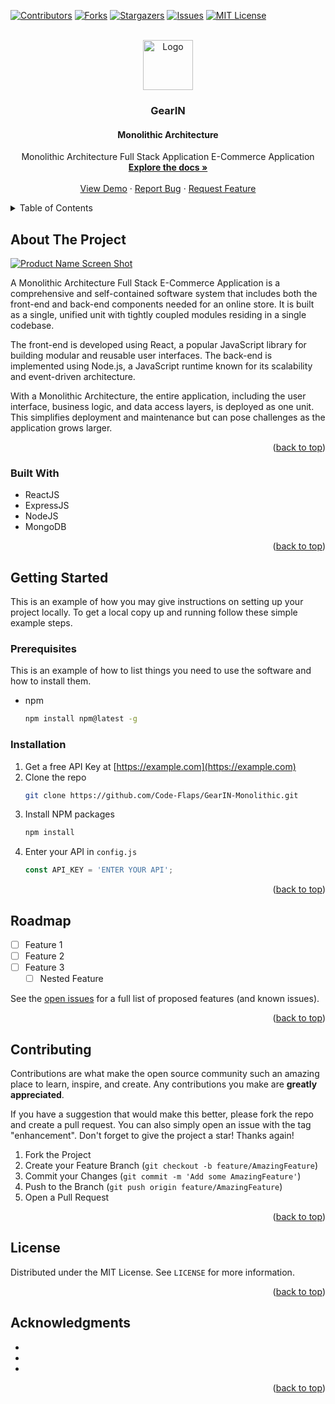 <a name="readme-top"></a>

<!-- PROJECT SHIELDS -->
<!--
*** I'm using markdown "reference style" links for readability.
*** Reference links are enclosed in brackets [ ] instead of parentheses ( ).
*** See the bottom of this document for the declaration of the reference variables
*** for contributors-url, forks-url, etc. This is an optional, concise syntax you may use.
*** https://www.markdownguide.org/basic-syntax/#reference-style-links
-->
[![Contributors][contributors-shield]][contributors-url]
[![Forks][forks-shield]][forks-url]
[![Stargazers][stars-shield]][stars-url]
[![Issues][issues-shield]][issues-url]
[![MIT License][license-shield]][license-url]


<!-- PROJECT LOGO -->
<br />
<div align="center">
  <a href="https://github.com/Code-Flaps/GearIN-Monolithic">
    <img src="images/logo.png" alt="Logo" width="80" height="80">
  </a>

<h3 align="center">GearIN</h3>
<h4 align="center">Monolithic Architecture</h4>
  <p align="center">
    Monolithic Architecture Full Stack Application E-Commerce Application
    <br />
    <a href="https://github.com/Code-Flaps/GearIN-Monolithic"><strong>Explore the docs »</strong></a>
    <br />
    <br />
    <a href="https://github.com/Code-Flaps/GearIN-Monolithic">View Demo</a>
    ·
    <a href="https://github.com/Code-Flaps/GearIN-Monolithic/issues">Report Bug</a>
    ·
    <a href="https://github.com/Code-Flaps/GearIN-Monolithic/issues">Request Feature</a>
  </p>
</div>

<!-- TABLE OF CONTENTS -->
<details>
  <summary>Table of Contents</summary>
  <ol>
    <li>
      <a href="#about-the-project">About The Project</a>
      <ul>
        <li><a href="#built-with">Built With</a></li>
      </ul>
    </li>
    <li>
      <a href="#getting-started">Getting Started</a>
      <ul>
        <li><a href="#prerequisites">Prerequisites</a></li>
        <li><a href="#installation">Installation</a></li>
      </ul>
    </li>
    <li><a href="#usage">Usage</a></li>
    <li><a href="#roadmap">Roadmap</a></li>
    <li><a href="#contributing">Contributing</a></li>
    <li><a href="#license">License</a></li>
    <li><a href="#contact">Contact</a></li>
    <li><a href="#acknowledgments">Acknowledgments</a></li>
  </ol>
</details>

<!-- ABOUT THE PROJECT -->
## About The Project

[![Product Name Screen Shot][product-screenshot]](https://example.com)

A Monolithic Architecture Full Stack E-Commerce Application is a comprehensive and self-contained software system that includes both the front-end and back-end components needed for an online store. It is built as a single, unified unit with tightly coupled modules residing in a single codebase.

The front-end is developed using React, a popular JavaScript library for building modular and reusable user interfaces. The back-end is implemented using Node.js, a JavaScript runtime known for its scalability and event-driven architecture.

With a Monolithic Architecture, the entire application, including the user interface, business logic, and data access layers, is deployed as one unit. This simplifies deployment and maintenance but can pose challenges as the application grows larger.

<p align="right">(<a href="#readme-top">back to top</a>)</p>

### Built With

- ReactJS
- ExpressJS
- NodeJS
- MongoDB

<p align="right">(<a href="#readme-top">back to top</a>)</p>

<!-- GETTING STARTED -->
## Getting Started

This is an example of how you may give instructions on setting up your project locally.
To get a local copy up and running follow these simple example steps.

### Prerequisites

This is an example of how to list things you need to use the software and how to install them.
* npm
  ```sh
  npm install npm@latest -g
  ```

### Installation

1. Get a free API Key at [https://example.com](https://example.com)
2. Clone the repo
   ```sh
   git clone https://github.com/Code-Flaps/GearIN-Monolithic.git
   ```
3. Install NPM packages
   ```sh
   npm install
   ```
4. Enter your API in `config.js`
   ```js
   const API_KEY = 'ENTER YOUR API';
   ```

<p align="right">(<a href="#readme-top">back to top</a>)</p>

<!-- USAGE EXAMPLES -->
<!-- ## Usage

Use this space to show useful examples of how a project can be used. Additional screenshots, code examples and demos work well in this space. You may also link to more resources.

_For more examples, please refer to the [Documentation](https://github.com/Code-Flaps/GearIN-Monolithic)_

<p align="right">(<a href="#readme-top">back to top</a>)</p> -->

<!-- ROADMAP -->
## Roadmap

- [ ] Feature 1
- [ ] Feature 2
- [ ] Feature 3
    - [ ] Nested Feature

See the [open issues](https://github.com/Code-Flaps/GearIN-Monolithic/issues) for a full list of proposed features (and known issues).

<p align="right">(<a href="#readme-top">back to top</a>)</p>

<!-- CONTRIBUTING -->
## Contributing

Contributions are what make the open source community such an amazing place to learn, inspire, and create. Any contributions you make are **greatly appreciated**.

If you have a suggestion that would make this better, please fork the repo and create a pull request. You can also simply open an issue with the tag "enhancement".
Don't forget to give the project a star! Thanks again!

1. Fork the Project
2. Create your Feature Branch (`git checkout -b feature/AmazingFeature`)
3. Commit your Changes (`git commit -m 'Add some AmazingFeature'`)
4. Push to the Branch (`git push origin feature/AmazingFeature`)
5. Open a Pull Request

<p align="right">(<a href="#readme-top">back to top</a>)</p>

<!-- LICENSE -->
## License

Distributed under the MIT License. See `LICENSE` for more information.

<p align="right">(<a href="#readme-top">back to top</a>)</p>

<!-- ACKNOWLEDGMENTS -->
## Acknowledgments

* []()
* []()
* []()

<p align="right">(<a href="#readme-top">back to top</a>)</p>

[contributors-shield]: https://img.shields.io/github/contributors/Code-Flaps/GearIN.svg?style=for-the-badge
[contributors-url]: https://github.com/Code-Flaps/GearIN-Monolithic/graphs/contributors
[forks-shield]: https://img.shields.io/github/forks/Code-Flaps/GearIN.svg?style=for-the-badge
[forks-url]: https://github.com/Code-Flaps/GearIN-Monolithic/network/members
[stars-shield]: https://img.shields.io/github/stars/Code-Flaps/GearIN.svg?style=for-the-badge
[stars-url]: https://github.com/Code-Flaps/GearIN-Monolithic/stargazers
[issues-shield]: https://img.shields.io/github/issues/Code-Flaps/GearIN.svg?style=for-the-badge
[issues-url]: https://github.com/Code-Flaps/GearIN-Monolithic/issues
[license-shield]: https://img.shields.io/github/license/Code-Flaps/GearIN.svg?style=for-the-badge
[license-url]: https://github.com/Code-Flaps/GearIN-Monolithic/blob/main/LICENSE
[product-screenshot]: images/screenshot.png